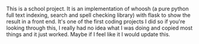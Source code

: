 This is a school project. It is an implementation of whoosh (a pure python full text indexing, search and spell checking library) with flask to show the result in a front end.
It's one of the first coding projects I did so if you're looking through this, I really had no idea what I was doing and copied most things and it just worked. Maybe if I feel like it I would update this.
